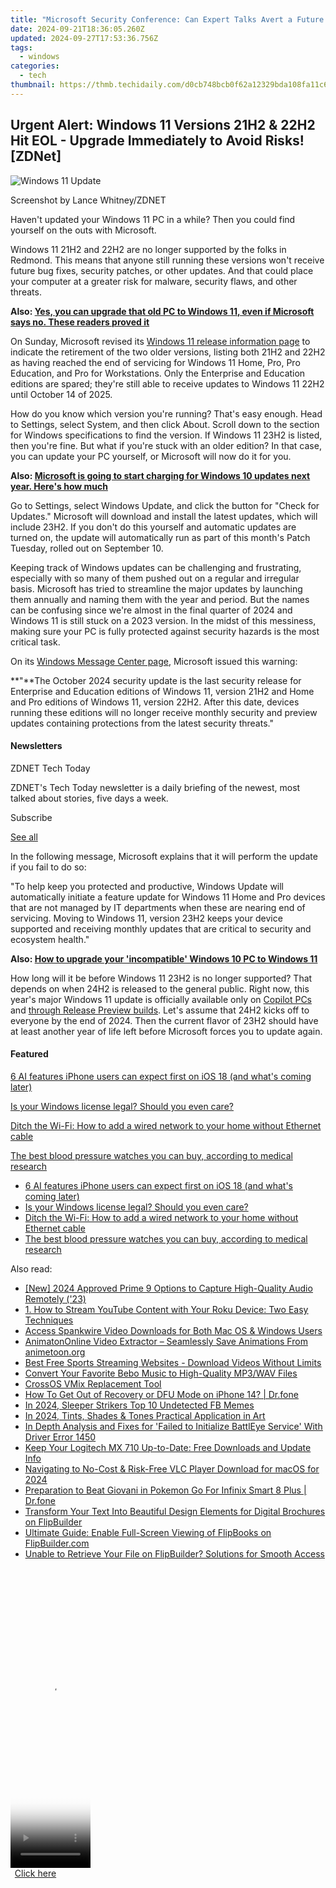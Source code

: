 ```yaml
---
title: "Microsoft Security Conference: Can Expert Talks Avert a Future Worldwide Tech Crisis? Insights From ZDNet"
date: 2024-09-21T18:36:05.260Z
updated: 2024-09-27T17:53:36.756Z
tags:
  - windows
categories:
  - tech
thumbnail: https://thmb.techidaily.com/d0cb748bcb0f62a12329bda108fa11c6c1e0878f52106a0e40a69c79938a6a30.jpg
---
```


## Urgent Alert: Windows 11 Versions 21H2 & 22H2 Hit EOL - Upgrade Immediately to Avoid Risks![ZDNet]

![Windows 11 Update](https://www.zdnet.com/a/img/resize/a3d7f6204a4a80c657ff5a478fcd7dde3d2564e1/2024/09/11/b679a3e9-5816-4292-8618-8cad24cce468/figure-top-update-your-windows-11-pc-to-version-23h2-or-else.jpg?auto=webp&width=1280)

Screenshot by Lance Whitney/ZDNET

Haven't updated your Windows 11 PC in a while? Then you could find yourself on the outs with Microsoft. 

Windows 11 21H2 and 22H2 are no longer supported by the folks in Redmond. This means that anyone still running these versions won't receive future bug fixes, security patches, or other updates. And that could place your computer at a greater risk for malware, security flaws, and other threats.

**Also: [Yes, you can upgrade that old PC to Windows 11, even if Microsoft says no. These readers proved it](https://www.zdnet.com/article/yes-you-can-upgrade-that-old-pc-to-windows-11-even-if-microsoft-says-no-these-readers-proved-it/)**

On Sunday, Microsoft revised its [Windows 11 release information page](https://learn.microsoft.com/en-us/windows/release-health/windows11-release-information) to indicate the retirement of the two older versions, listing both 21H2 and 22H2 as having reached the end of servicing for Windows 11 Home, Pro, Pro Education, and Pro for Workstations. Only the Enterprise and Education editions are spared; they're still able to receive updates to Windows 11 22H2 until October 14 of 2025.

How do you know which version you're running? That's easy enough. Head to Settings, select System, and then click About. Scroll down to the section for Windows specifications to find the version. If Windows 11 23H2 is listed, then you're fine. But what if you're stuck with an older edition? In that case, you can update your PC yourself, or Microsoft will now do it for you.

**Also: [Microsoft is going to start charging for Windows 10 updates next year. Here's how much](https://www.zdnet.com/article/microsoft-is-going-to-start-charging-for-windows-10-updates-next-year-heres-how-much/)**

Go to Settings, select Windows Update, and click the button for "Check for Updates." Microsoft will download and install the latest updates, which will include 23H2\. If you don't do this yourself and automatic updates are turned on, the update will automatically run as part of this month's Patch Tuesday, rolled out on September 10.

Keeping track of Windows updates can be challenging and frustrating, especially with so many of them pushed out on a regular and irregular basis. Microsoft has tried to streamline the major updates by launching them annually and naming them with the year and period. But the names can be confusing since we're almost in the final quarter of 2024 and Windows 11 is still stuck on a 2023 version. In the midst of this messiness, making sure your PC is fully protected against security hazards is the most critical task.

On its [Windows Message Center page](https://learn.microsoft.com/en-us/windows/release-health/windows-message-center), Microsoft issued this warning:

**"**The October 2024 security update is the last security release for Enterprise and Education editions of Windows 11, version 21H2 and Home and Pro editions of Windows 11, version 22H2\. After this date, devices running these editions will no longer receive monthly security and preview updates containing protections from the latest security threats."

#### Newsletters

ZDNET Tech Today

ZDNET's Tech Today newsletter is a daily briefing of the newest, most talked about stories, five days a week.

 Subscribe

[See all](https://www.zdnet.com/newsletters/)

In the following message, Microsoft explains that it will perform the update if you fail to do so:

"To help keep you protected and productive, Windows Update will automatically initiate a feature update for Windows 11 Home and Pro devices that are not managed by IT departments when these are nearing end of servicing. Moving to Windows 11, version 23H2 keeps your device supported and receiving monthly updates that are critical to security and ecosystem health."

**Also: [How to upgrade your 'incompatible' Windows 10 PC to Windows 11](https://www.zdnet.com/article/how-to-upgrade-your-incompatible-windows-10-pc-to-windows-11/)**

How long will it be before Windows 11 23H2 is no longer supported? That depends on when 24H2 is released to the general public. Right now, this year's major Windows 11 update is officially available only on [Copilot PCs](https://support.microsoft.com/en-us/topic/kb5043950-windows-11-version-24h2-support-2fd719b6-8c26-469f-99fe-832eb1b702d7) and [through Release Preview builds](https://blogs.windows.com/windows-insider/2024/05/22/releasing-windows-11-version-24h2-to-the-release-preview-channel/). Let's assume that 24H2 kicks off to everyone by the end of 2024\. Then the current flavor of 23H2 should have at least another year of life left before Microsoft forces you to update again.

#### Featured

[6 AI features iPhone users can expect first on iOS 18 (and what's coming later)](https://www.zdnet.com/article/6-ai-features-iphone-users-can-expect-first-on-ios-18-and-whats-coming-later/ "6 AI features iPhone users can expect first on iOS 18 (and what's coming later)")

[Is your Windows license legal? Should you even care?](https://www.zdnet.com/article/is-your-windows-license-legal-should-you-even-care/ "Is your Windows license legal? Should you even care?")

[Ditch the Wi-Fi: How to add a wired network to your home without Ethernet cable](https://www.zdnet.com/article/ditch-the-wi-fi-how-to-add-a-wired-network-to-your-home-without-ethernet-cable/ "Ditch the Wi-Fi: How to add a wired network to your home without Ethernet cable")

[The best blood pressure watches you can buy, according to medical research](https://www.zdnet.com/article/best-blood-pressure-watch/ "The best blood pressure watches you can buy, according to medical research")

* [6 AI features iPhone users can expect first on iOS 18 (and what's coming later)](https://www.zdnet.com/article/6-ai-features-iphone-users-can-expect-first-on-ios-18-and-whats-coming-later/ "6 AI features iPhone users can expect first on iOS 18 (and what's coming later)")
* [Is your Windows license legal? Should you even care?](https://www.zdnet.com/article/is-your-windows-license-legal-should-you-even-care/ "Is your Windows license legal? Should you even care?")
* [Ditch the Wi-Fi: How to add a wired network to your home without Ethernet cable](https://www.zdnet.com/article/ditch-the-wi-fi-how-to-add-a-wired-network-to-your-home-without-ethernet-cable/ "Ditch the Wi-Fi: How to add a wired network to your home without Ethernet cable")
* [The best blood pressure watches you can buy, according to medical research](https://www.zdnet.com/article/best-blood-pressure-watch/ "The best blood pressure watches you can buy, according to medical research")

<ins class="adsbygoogle"
     style="display:block"
     data-ad-format="autorelaxed"
     data-ad-client="ca-pub-7571918770474297"
     data-ad-slot="1223367746"></ins>

<ins class="adsbygoogle"
     style="display:block"
     data-ad-client="ca-pub-7571918770474297"
     data-ad-slot="8358498916"
     data-ad-format="auto"
     data-full-width-responsive="true"></ins>

<span class="atpl-alsoreadstyle">Also read:</span>
<div><ul>
<li><a href="https://screen-activity-recording.techidaily.com/new-2024-approved-prime-9-options-to-capture-high-quality-audio-remotely-23/"><u>[New] 2024 Approved Prime 9 Options to Capture High-Quality Audio Remotely ('23)</u></a></li>
<li><a href="https://win-comparisons.techidaily.com/1-how-to-stream-youtube-content-with-your-roku-device-two-easy-techniques/"><u>1. How to Stream YouTube Content with Your Roku Device: Two Easy Techniques</u></a></li>
<li><a href="https://win-comparisons.techidaily.com/access-spankwire-video-downloads-for-both-mac-os-and-windows-users/"><u>Access Spankwire Video Downloads for Both Mac OS & Windows Users</u></a></li>
<li><a href="https://win-comparisons.techidaily.com/animatononline-video-extractor-seamlessly-save-animations-from-animetoonorg/"><u>AnimatonOnline Video Extractor – Seamlessly Save Animations From animetoon.org</u></a></li>
<li><a href="https://win-comparisons.techidaily.com/best-free-sports-streaming-websites-download-videos-without-limits/"><u>Best Free Sports Streaming Websites - Download Videos Without Limits</u></a></li>
<li><a href="https://win-comparisons.techidaily.com/convert-your-favorite-bebo-music-to-high-quality-mp3wav-files/"><u>Convert Your Favorite Bebo Music to High-Quality MP3/WAV Files</u></a></li>
<li><a href="https://extra-tips.techidaily.com/crossos-vmix-replacement-tool/"><u>CrossOS VMix Replacement Tool</u></a></li>
<li><a href="https://blog-min.techidaily.com/how-to-get-out-of-recovery-or-dfu-mode-on-iphone-14-drfone-by-drfone-ios-system-repair-ios-system-repair/"><u>How To Get Out of Recovery or DFU Mode on iPhone 14? | Dr.fone</u></a></li>
<li><a href="https://facebook-video-content.techidaily.com/in-2024-sleeper-strikers-top-10-undetected-fb-memes/"><u>In 2024, Sleeper Strikers Top 10 Undetected FB Memes</u></a></li>
<li><a href="https://some-approaches.techidaily.com/in-2024-tints-shades-and-tones-practical-application-in-art/"><u>In 2024, Tints, Shades & Tones Practical Application in Art</u></a></li>
<li><a href="https://driver-error.techidaily.com/in-depth-analysis-and-fixes-for-failed-to-initialize-battleye-service-with-driver-error-1450/"><u>In Depth Analysis and Fixes for 'Failed to Initialize BattlEye Service' With Driver Error 1450</u></a></li>
<li><a href="https://win-dash.techidaily.com/keep-your-logitech-mx-710-up-to-date-free-downloads-and-update-info/"><u>Keep Your Logitech MX 710 Up-to-Date: Free Downloads and Update Info</u></a></li>
<li><a href="https://fox-hovers.techidaily.com/navigating-to-no-cost-and-risk-free-vlc-player-download-for-macos-for-2024/"><u>Navigating to No-Cost & Risk-Free VLC Player Download for macOS for 2024</u></a></li>
<li><a href="https://android-pokemon-go.techidaily.com/preparation-to-beat-giovani-in-pokemon-go-for-infinix-smart-8-plus-drfone-by-drfone-virtual-android/"><u>Preparation to Beat Giovani in Pokemon Go For Infinix Smart 8 Plus | Dr.fone</u></a></li>
<li><a href="https://win-comparisons.techidaily.com/transform-your-text-into-beautiful-design-elements-for-digital-brochures-on-flipbuilder/"><u>Transform Your Text Into Beautiful Design Elements for Digital Brochures on FlipBuilder</u></a></li>
<li><a href="https://win-comparisons.techidaily.com/ultimate-guide-enable-full-screen-viewing-of-flipbooks-on-flipbuildercom/"><u>Ultimate Guide: Enable Full-Screen Viewing of FlipBooks on FlipBuilder.com</u></a></li>
<li><a href="https://win-comparisons.techidaily.com/unable-to-retrieve-your-file-on-flipbuilder-solutions-for-smooth-access/"><u>Unable to Retrieve Your File on FlipBuilder? Solutions for Smooth Access</u></a></li>
</ul></div>

<!-- affiliate ads begin -->
<span id="1975636">
					<video width="128" height="480" style="cursor:pointer"
           poster="//a.impactradius-go.com/display-clicktoplayimage/1975636.png"
           onclick="if(!this.playClicked){this.play();this.setAttribute('controls',true);this.playClicked=true;}">
	   <source src="//a.impactradius-go.com/display-ad/22993-1975636">
	   <img src="//a.impactradius-go.com/display-clicktoplayimage/1975636.png" style="border: none; height: 100%; width: 100%; object-fit: contain">
	</video>
	<div style="width:80px;text-align:center"><a href="javascript:window.open(decodeURIComponent('https%3A%2F%2Fhomestyler.sjv.io%2Fc%2F5597632%2F1975636%2F22993'), '_blank');void(0);">Click here</a></div>
</span>
<img height="0" width="0" src="https://imp.pxf.io/i/5597632/1975636/22993" style="position:absolute;visibility:hidden;" border="0" />
<!-- affiliate ads end -->


